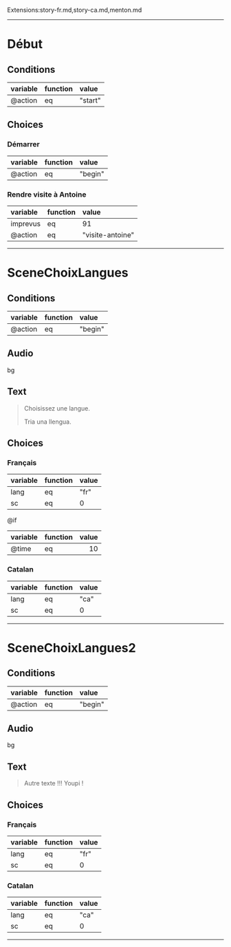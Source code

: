 Extensions:story-fr.md,story-ca.md,menton.md

*****

# Début
## Conditions
| variable   | function   | value   |
|:-----------|:-----------|:--------|
| @action    | eq         | "start" |

## Choices
### Démarrer
| variable   | function   | value   |
|:-----------|:-----------|:--------|
| @action    | eq         | "begin" |
### Rendre visite à Antoine
| variable   | function   | value            |
|:-----------|:-----------|:-----------------|
| imprevus   | eq         | 91               |
| @action    | eq         | "visite-antoine" |

******

# SceneChoixLangues
## Conditions
| variable   | function   | value   |
|:-----------|:-----------|:--------|
| @action    | eq         | "begin" |

## Audio
bg
## Text
> Choisissez une langue.
> 
> Tria una llengua.
## Choices
### Français
| variable   | function   | value   |
|:-----------|:-----------|:--------|
| lang       | eq         | "fr"    |
| sc         | eq         | 0       |

@if

| variable   | function   |   value |
|:-----------|:-----------|--------:|
| @time      | eq         |      10 |
### Catalan
| variable   | function   | value   |
|:-----------|:-----------|:--------|
| lang       | eq         | "ca"    |
| sc         | eq         | 0       |

******

# SceneChoixLangues2
## Conditions
| variable   | function   | value   |
|:-----------|:-----------|:--------|
| @action    | eq         | "begin" |

## Audio
bg
## Text
> Autre texte !!!
> Youpi !
## Choices
### Français
| variable   | function   | value   |
|:-----------|:-----------|:--------|
| lang       | eq         | "fr"    |
| sc         | eq         | 0       |
### Catalan
| variable   | function   | value   |
|:-----------|:-----------|:--------|
| lang       | eq         | "ca"    |
| sc         | eq         | 0       |

******

